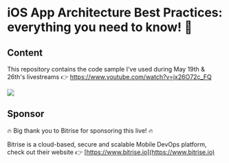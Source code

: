 # iOS App Architecture Best Practices: everything you need to know! 🚀

## Content

This repository contains the code sample I've used during May 19th & 26th's livestreams 👉 https://www.youtube.com/watch?v=jx26O72c_FQ

[![](https://img.youtube.com/vi/jx26O72c_FQ/0.jpg)](https://www.youtube.com/watch?v=jx26O72c_FQ)

## Sponsor

🔥 Big thank you to Bitrise for sponsoring this live! 🔥

Bitrise is a cloud-based, secure and scalable Mobile DevOps platform, check out their website 👉 [https://www.bitrise.io](https://www.bitrise.io)
